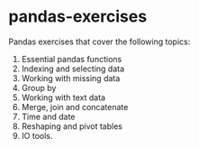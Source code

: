# pandas-exercises
Pandas exercises that cover the following topics:
1. Essential pandas functions
2. Indexing and selecting data
3. Working with missing data
4. Group by
5. Working with text data
6. Merge, join and concatenate
7. Time and date
8. Reshaping and pivot tables
9. IO tools.
